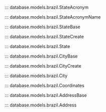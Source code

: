 <!--
Jacobson is a self hosted zipcode API
Copyright (C) 2023-2024 Christian G. Semke.

This program is free software: you can redistribute it and/or modify
it under the terms of the GNU Affero General Public License as
published by the Free Software Foundation, either version 3 of the
License, or (at your option) any later version.

This program is distributed in the hope that it will be useful,
but WITHOUT ANY WARRANTY; without even the implied warranty of
MERCHANTABILITY or FITNESS FOR A PARTICULAR PURPOSE.  See the
GNU Affero General Public License for more details.

You should have received a copy of the GNU Affero General Public License
along with this program.  If not, see <https://www.gnu.org/licenses/>.
-->

::: database.models.brazil.StateAcronym

::: database.models.brazil.StateAcronymName

::: database.models.brazil.StateBase

::: database.models.brazil.StateCreate

::: database.models.brazil.State

::: database.models.brazil.CityBase

::: database.models.brazil.CityCreate

::: database.models.brazil.City

::: database.models.brazil.Coordinates

::: database.models.brazil.AddressBase

::: database.models.brazil.Address
